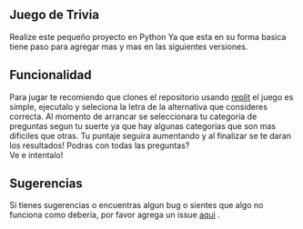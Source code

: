 ## Juego de Trivia ##
Realize este pequeño proyecto en Python 
Ya que esta en su forma basica tiene paso para
agregar mas y mas en las siguientes versiones.

## Funcionalidad ##
Para jugar te recomiendo que clones el repositorio usando [replit](https://replit.com/) el juego es simple, ejecutalo y seleciona la letra de la alternativa que consideres correcta. Al momento de arrancar se seleccionara tu categoria de preguntas segun tu suerte ya que hay algunas categorias que son mas dificiles que otras. Tu puntaje seguira aumentando y al finalizar se te daran los resultados!
Podras con todas las preguntas?<br> Ve e intentalo!

## Sugerencias ##
Si tienes sugerencias o encuentras algun bug o sientes que algo no funciona como deberia, por favor agrega un issue [aqui](https://github.com/rdev32/python-trivia/issues) .